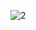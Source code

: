 ![2](https://github.com/Jaswantrao/bharatprojects/assets/115787187/7a9a3e75-1ef4-4df4-a141-04f73fff5033)
